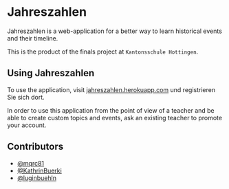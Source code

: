 # Jahreszahlen

Jahreszahlen is a web-application for a better way to learn historical events and their timeline.

This is the product of the finals project at `Kantonsschule Hottingen`.

## Using Jahreszahlen

To use the application, visit [jahreszahlen.herokuapp.com](https://jahreszahlen.herokuapp.com) und registrieren Sie sich
dort.

In order to use this application from the point of view of a teacher and be able to create custom topics and events, ask
an existing teacher to promote your account.

## Contributors

* [@mqrc81](https://github.com/mqrc81)
* [@KathrinBuerki](https://github.com/KathrinBuerki)
* [@luginbuehln](https://github.com/luginbuehln)